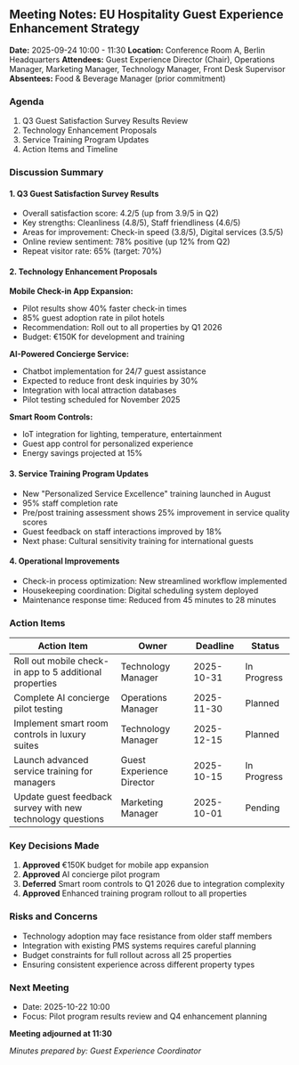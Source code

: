 ## Meeting Notes: EU Hospitality Guest Experience Enhancement Strategy

**Date:** 2025-09-24 10:00 - 11:30
**Location:** Conference Room A, Berlin Headquarters
**Attendees:** Guest Experience Director (Chair), Operations Manager, Marketing Manager, Technology Manager, Front Desk Supervisor
**Absentees:** Food & Beverage Manager (prior commitment)

### Agenda
1. Q3 Guest Satisfaction Survey Results Review
2. Technology Enhancement Proposals
3. Service Training Program Updates
4. Action Items and Timeline

### Discussion Summary

#### 1. Q3 Guest Satisfaction Survey Results
- Overall satisfaction score: 4.2/5 (up from 3.9/5 in Q2)
- Key strengths: Cleanliness (4.8/5), Staff friendliness (4.6/5)
- Areas for improvement: Check-in speed (3.8/5), Digital services (3.5/5)
- Online review sentiment: 78% positive (up 12% from Q2)
- Repeat visitor rate: 65% (target: 70%)

#### 2. Technology Enhancement Proposals
**Mobile Check-in App Expansion:**
- Pilot results show 40% faster check-in times
- 85% guest adoption rate in pilot hotels
- Recommendation: Roll out to all properties by Q1 2026
- Budget: €150K for development and training

**AI-Powered Concierge Service:**
- Chatbot implementation for 24/7 guest assistance
- Expected to reduce front desk inquiries by 30%
- Integration with local attraction databases
- Pilot testing scheduled for November 2025

**Smart Room Controls:**
- IoT integration for lighting, temperature, entertainment
- Guest app control for personalized experience
- Energy savings projected at 15%

#### 3. Service Training Program Updates
- New "Personalized Service Excellence" training launched in August
- 95% staff completion rate
- Pre/post training assessment shows 25% improvement in service quality scores
- Guest feedback on staff interactions improved by 18%
- Next phase: Cultural sensitivity training for international guests

#### 4. Operational Improvements
- Check-in process optimization: New streamlined workflow implemented
- Housekeeping coordination: Digital scheduling system deployed
- Maintenance response time: Reduced from 45 minutes to 28 minutes

### Action Items

| Action Item | Owner | Deadline | Status |
|-------------|-------|----------|--------|
| Roll out mobile check-in app to 5 additional properties | Technology Manager | 2025-10-31 | In Progress |
| Complete AI concierge pilot testing | Operations Manager | 2025-11-30 | Planned |
| Implement smart room controls in luxury suites | Technology Manager | 2025-12-15 | Planned |
| Launch advanced service training for managers | Guest Experience Director | 2025-10-15 | In Progress |
| Update guest feedback survey with new technology questions | Marketing Manager | 2025-10-01 | Pending |

### Key Decisions Made
1. **Approved** €150K budget for mobile app expansion
2. **Approved** AI concierge pilot program
3. **Deferred** Smart room controls to Q1 2026 due to integration complexity
4. **Approved** Enhanced training program rollout to all properties

### Risks and Concerns
- Technology adoption may face resistance from older staff members
- Integration with existing PMS systems requires careful planning
- Budget constraints for full rollout across all 25 properties
- Ensuring consistent experience across different property types

### Next Meeting
- Date: 2025-10-22 10:00
- Focus: Pilot program results review and Q4 enhancement planning

**Meeting adjourned at 11:30**

*Minutes prepared by: Guest Experience Coordinator*
